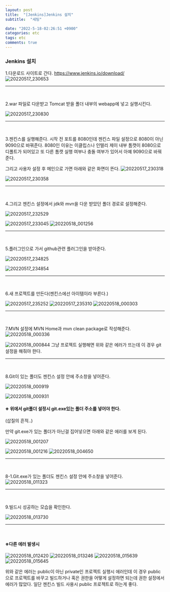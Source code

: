 ```yaml
---
layout: post
title:  "[Jenkins]Jenkins 설치"
subtitle:  "세팅"

date: "2022-5-18-02:26:51 +0900"
categories: etc
tags: etc
comments: true
---
```



### Jenkins 설치


1.다운로드 사이트로 간다.
https://www.jenkins.io/download/
![20220517_230653](/assets/20220517_230653.png)


-----

<br>


2.war 파일로 다운받고 Tomcat 받을 폴더 내부의 webapp에 넣고 실행시킨다.

![20220517_230830](/assets/20220517_230830.png)


-----

<br>

3.젠킨스를 실행해준다. 시작 전 포트를 8080인데 젠킨스 파일 설정으로 8080이 아닌 9090으로 바꿔준다. 8080인 이유는 이클립스나 인텔리 제이 내부 톰캣이 8080으로 디폴트가 되어있고 또 다른 톰캣 실행 여부나 충돌 여부가 있어서 아예 9090으로 바꿔준다.

그리고 사용자 설정 후 메인으로 가면 아래와 같은 화면이 뜬다.
![20220517_230318](/assets/20220517_230318.png)

![20220517_230358](/assets/20220517_230358.png)

-----

<br>


4.그리고 젠킨스 설정에서 jdk와 mvn을 다운 받았던 폴더 경로로 설정해준다.

![20220517_232529](/assets/20220517_232529.png)

![20220517_233045](/assets/20220517_233045.png)
![20220518_001256](/assets/20220518_001256.png)


-----

<br>

5.플러그인으로 가서 github관련 플러그인을 받아준다.

![20220517_234825](/assets/20220517_234825.png)

![20220517_234854](/assets/20220517_234854.png)

-----

<br>

6.새 프로젝트를 만든다(젠킨스에선 아이템이라 부른다.)

![20220517_235252](/assets/20220517_235252.png)
![20220517_235310](/assets/20220517_235310.png)
![20220518_000303](/assets/20220518_000303.png)

-----

<br>

7.MVN 설정에 MVN Home과 mvn clean package로 작성해준다.
![20220518_000336](/assets/20220518_000336.png)



![20220518_000844](/assets/20220518_000844.png)
그냥 프로젝트 실행해면 위와 같은 에러가 뜨는데 이 경우 git 설정을 해줘야 한다.

-----

<br>


8.Git이 있는 폴더도 젠킨스 설정 안에 주소창을 넣어준다.

![20220518_000919](/assets/20220518_000919.png)

![20220518_000931](/assets/20220518_000931.png)


#### ※ 위에서 git폴더 설정시 git.exe있는 폴더 주소를 넣어야 한다.
(삽질의 흔적..)


만약 git.exe가 있는 폴더가 아닌걸 집어넣으면 아래와 같은 에러를 보게 된다.

![20220518_001207](/assets/20220518_001207.png)

![20220518_001216](/assets/20220518_001216.png)
![20220518_004650](/assets/20220518_004650.png)

-----

<br>


8-1.Git.exe가 있는 폴더도 젠킨스 설정 안에 주소창을 넣어준다.
![20220518_011323](/assets/20220518_011323.png)


-----

<br>


9.빌드시 성공하는 모습을 확인한다.

![20220518_013730](/assets/20220518_013730.png)


-----

<br>


#### ※다른 에러 발생시

![20220518_012420](/assets/20220518_012420.png)
![20220518_013246](/assets/20220518_013246.png)
![20220518_015639](/assets/20220518_015639.png)
![20220518_015645](/assets/20220518_015645.png)

위와 같은 에러는 public이 아닌 private인 프로젝트 실행시 에러인데
이 경우 public으로 프로젝트를 바꾸고 빌드하거나 혹은 권한을 어떻게 설정하면 되는데
권한 설정에서 에러가 많았다. 일단 젠킨스 빌드 사용시 public 프로젝트로 하는게 좋다.
